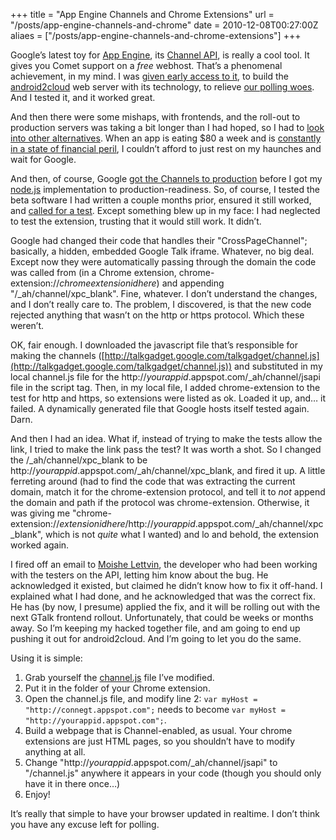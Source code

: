 +++
title = "App Engine Channels and Chrome Extensions"
url = "/posts/app-engine-channels-and-chrome"
date = 2010-12-08T00:27:00Z
aliaes = ["/posts/app-engine-channels-and-chrome-extensions"]
+++

Google’s latest toy for [App Engine](http://appengine.google.com/), its [Channel API](http://code.google.com/appengine/docs/python/channel/), is really a cool tool. It gives you Comet support on a _free_ webhost. That’s a phenomenal achievement, in my mind. I was [given early access to it](http://blog.android2cloud.org/2010/08/channel-api.html), to build the [android2cloud](http://code.google.com/p/android2cloud) web server with its technology, to relieve [our polling woes](http://blog.android2cloud.org/2010/08/servers-and-money.html). And I tested it, and it worked great.

And then there were some mishaps, with frontends, and the roll-out to production servers was taking a bit longer than I had hoped, so I had to [look into other alternatives](https://twitter.com/paddyforan/status/27981592770). When an app is eating $80 a week and is [constantly in a state of financial peril](http://blog.android2cloud.org/2010/09/money-spoils-everything-wholesome.html), I couldn’t afford to just rest on my haunches and wait for Google.

And then, of course, Google [got the Channels to production](http://googleappengine.blogspot.com/2010/12/happy-holidays-from-app-engine-team-140.html) before I got my [node.js](http://www.nodejs.org/) implementation to production-readiness. So, of course, I tested the beta software I had written a couple months prior, ensured it still worked, and [called for a test](http://groups.google.com/group/android2cloud-beta/browse_thread/thread/a13caf3450c704c6). Except something blew up in my face: I had neglected to test the extension, trusting that it would still work. It didn’t.

Google had changed their code that handles their "CrossPageChannel"; basically, a hidden, embedded Google Talk iframe. Whatever, no big deal. Except now they were automatically passing through the domain the code was called from (in a Chrome extension, chrome-extension://_chromeextensionidhere_) and appending "/_ah/channel/xpc_blank". Fine, whatever. I don’t understand the changes, and I don’t really care to. The problem, I discovered, is that the new code rejected anything that wasn’t on the http or https protocol. Which these weren’t.

OK, fair enough. I downloaded the javascript file that’s responsible for making the channels ([http://talkgadget.google.com/talkgadget/channel.js](http://talkgadget.google.com/talkgadget/channel.js)) and substituted in my local channel.js file for the http://_yourappid_.appspot.com/_ah/channel/jsapi file in the script tag. Then, in my local file, I added chrome-extension to the test for http and https, so extensions were listed as ok. Loaded it up, and… it failed. A dynamically generated file that Google hosts itself tested again. Darn.

And then I had an idea. What if, instead of trying to make the tests allow the link, I tried to make the link pass the test? It was worth a shot. So I changed the /_ah/channel/xpc_blank to be http://_yourappid_.appspot.com/_ah/channel/xpc_blank, and fired it up. A little ferreting around (had to find the code that was extracting the current domain, match it for the chrome-extension protocol, and tell it to _not_ append the domain and path if the protocol was chrome-extension. Otherwise, it was giving me "chrome-extension://_extensionidhere_/http://_yourappid_.appspot.com/_ah/channel/xpc_blank", which is not _quite_ what I wanted) and lo and behold, the extension worked again.

I fired off an email to [Moishe Lettvin](http://www.google.com/profiles/moishel), the developer who had been working with the testers on the API, letting him know about the bug. He acknowledged it existed, but claimed he didn’t know how to fix it off-hand. I explained what I had done, and he acknowledged that was the correct fix. He has (by now, I presume) applied the fix, and it will be rolling out with the next GTalk frontend rollout. Unfortunately, that could be weeks or months away. So I’m keeping my hacked together file, and am going to end up pushing it out for android2cloud. And I’m going to let you do the same.

Using it is simple:

1. Grab yourself the [channel.js](http://code.google.com/p/android2cloud-beta/source/browse/channel.js?repo=chrome) file I’ve modified.
2. Put it in the folder of your Chrome extension.
3. Open the channel.js file, and modify line 2: `var myHost = "http://connegt.appspot.com";` needs to become `var myHost = "http://yourappid.appspot.com";`.
4. Build a webpage that is Channel-enabled, as usual. Your chrome extensions are just HTML pages, so you shouldn’t have to modify anything at all.
5. Change "http://_yourappid_.appspot.com/_ah/channel/jsapi" to "/channel.js" anywhere it appears in your code (though you should only have it in there once…)
6. Enjoy!

It’s really that simple to have your browser updated in realtime. I don’t think you have any excuse left for polling.
